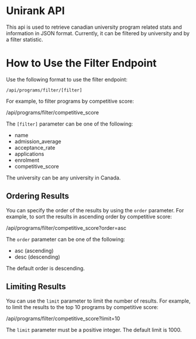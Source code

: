 # Unirank API

This api is used to retrieve canadian university program related stats and information in JSON format. Currently, it can be filtered by university and by a filter statistic.

# How to Use the Filter Endpoint

Use the following format to use the filter endpoint:

```/api/programs/filter/[filter]```

For example, to filter programs by competitive score:

/api/programs/filter/competitive_score

The `[filter]` parameter can be one of the following:

- name
- admission_average
- acceptance_rate
- applications
- enrolment
- competitive_score

The university can be any university in Canada.

## Ordering Results

You can specify the order of the results by using the `order` parameter. For example, to sort the results in ascending order by competitive score:

/api/programs/filter/competitive_score?order=asc

The `order` parameter can be one of the following:

- asc (ascending)
- desc (descending)

The default order is descending.

## Limiting Results

You can use the `limit` parameter to limit the number of results. For example, to limit the results to the top 10 programs by competitive score:

/api/programs/filter/competitive_score?limit=10

The `limit` parameter must be a positive integer. The default limit is 1000.

